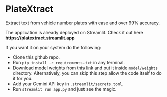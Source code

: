 # PlateXtract

Extract text from vehicle number plates with ease and over 99% accuracy.

The application is already deployed on Streamlit. Check it out here **https://platextract.streamlit.app**

If you want it on your system do the following:

- Clone this github repo.
- Run `pip install -r requirements.txt` in any terminal.
- Download model weights from this [link](https://drive.google.com/uc?id=1Qlcv7vcyWn9UsKsjqHat4V_CuVh5Lggs) and put it inside `model/weights` directory. Alternatively, you can skip this step allow the code itself to do it for you.
- Add your Gemini API key in `.streamlit/secrets.toml`.
- Run `streamlit run app.py` and just see the magic.
